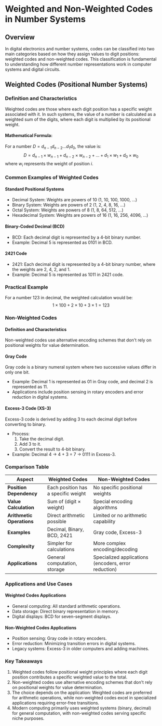# Weighted and Non-Weighted Codes in Number Systems

## Overview
In digital electronics and number systems, codes can be classified into two main categories based on how they assign values to digit positions: weighted codes and non-weighted codes. This classification is fundamental to understanding how different number representations work in computer systems and digital circuits.

## Weighted Codes (Positional Number Systems)

### Definition and Characteristics
Weighted codes are those where each digit position has a specific weight associated with it. In such systems, the value of a number is calculated as a weighted sum of the digits, where each digit is multiplied by its positional weight.

#### Mathematical Formula:
For a number $D = d_{n-1} d_{n-2} \ldots d_1 d_0$, the value is:
$$ D = d_{n-1} \times w_{n-1} + d_{n-2} \times w_{n-2} + \ldots + d_1 \times w_1 + d_0 \times w_0 $$
where $w_i$ represents the weight of position $i$.

### Common Examples of Weighted Codes

#### Standard Positional Systems
- Decimal System: Weights are powers of 10 (1, 10, 100, 1000, ...)
- Binary System: Weights are powers of 2 (1, 2, 4, 8, 16, ...)
- Octal System: Weights are powers of 8 (1, 8, 64, 512, ...)
- Hexadecimal System: Weights are powers of 16 (1, 16, 256, 4096, ...)

#### Binary-Coded Decimal (BCD)
- BCD: Each decimal digit is represented by a 4-bit binary number.
- Example: Decimal 5 is represented as 0101 in BCD.

#### 2421 Code
- 2421: Each decimal digit is represented by a 4-bit binary number, where the weights are 2, 4, 2, and 1.
- Example: Decimal 5 is represented as 1011 in 2421 code.

### Practical Example
For a number 123 in decimal, the weighted calculation would be:
$$ 1 \times 100 + 2 \times 10 + 3 \times 1 = 123 $$

### Non-Weighted Codes

#### Definition and Characteristics
Non-weighted codes use alternative encoding schemes that don't rely on positional weights for value determination.

#### Gray Code
Gray code is a binary numeral system where two successive values differ in only one bit.
- Example: Decimal 1 is represented as 01 in Gray code, and decimal 2 is represented as 11.
- Applications include position sensing in rotary encoders and error reduction in digital systems.

#### Excess-3 Code (XS-3)
Excess-3 code is derived by adding 3 to each decimal digit before converting to binary.
- Process:
  1. Take the decimal digit.
  2. Add 3 to it.
  3. Convert the result to 4-bit binary.
- Example: Decimal 4 → 4 + 3 = 7 → 0111 in Excess-3.

### Comparison Table

| Aspect                  | Weighted Codes                                                                 | Non-Weighted Codes                                                                 |
|-------------------------|--------------------------------------------------------------------------------|-------------------------------------------------------------------------------|
| **Position Dependency** | Each position has a specific weight                                                           | No specific positional weights                                                        |
| **Value Calculation**   | Sum of (digit × weight)                                                                | Special encoding algorithms                                                        |
| **Arithmetic Operations**| Direct arithmetic possible                                                               | Limited or no arithmetic capability                                               |
| **Examples**            | Decimal, Binary, BCD, 2421                                                             | Gray code, Excess-3                                                               |
| **Complexity**          | Simpler for calculations                                                                 | More complex encoding/decoding                                                    |
| **Applications**        | General computation, storage                                                             | Specialized applications (encoders, error reduction)                                |

### Applications and Use Cases

#### Weighted Codes Applications
- General computing: All standard arithmetic operations.
- Data storage: Direct binary representation in memory.
- Digital displays: BCD for seven-segment displays.

#### Non-Weighted Codes Applications
- Position sensing: Gray code in rotary encoders.
- Error reduction: Minimizing transition errors in digital systems.
- Legacy systems: Excess-3 in older computers and adding machines.

### Key Takeaways
1. Weighted codes follow positional weight principles where each digit position contributes a specific weighted value to the total.
2. Non-weighted codes use alternative encoding schemes that don't rely on positional weights for value determination.
3. The choice depends on the application: Weighted codes are preferred for arithmetic operations, while non-weighted codes excel in specialized applications requiring error-free transitions.
4. Modern computing primarily uses weighted systems (binary, decimal) for general computation, with non-weighted codes serving specific niche purposes.
